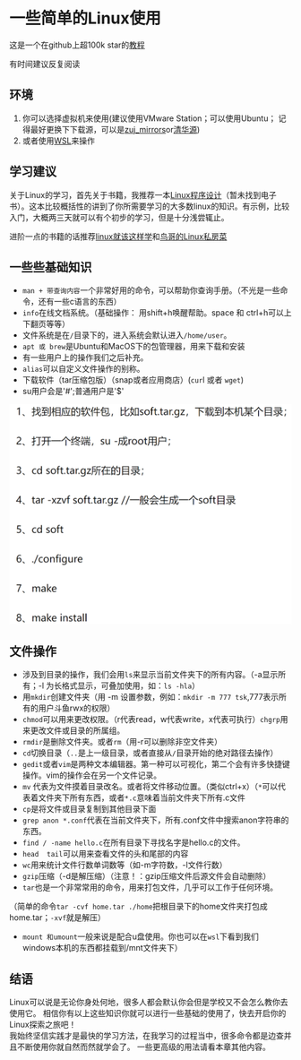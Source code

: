 # 一些简单的Linux使用
这是一个在github上超100k star的[教程](https://github.com/jlevy/the-art-of-command-line/blob/master/README-zh.md)

有时间建议反复阅读
## 环境

1. 你可以选择虚拟机来使用(建议使用VMware Station；可以使用Ubuntu； 记得最好更换下下载源，可以是[zuj_mirrors](https://mirrors.zju.edu.cn/)or[清华源](https://mirrors.tuna.tsinghua.edu.cn/))
2. 或者使用[WSL](https://learn.microsoft.com/en-us/windows/wsl/install)来操作

## 学习建议
关于Linux的学习，首先关于书籍，我推荐一本[Linux程序设计](https://item.jd.com/10077374760063.html)（暂未找到电子书）。这本比较概括性的讲到了你所需要学习的大多数linux的知识。有示例，比较入门，大概两三天就可以有个初步的学习，但是十分浅尝辄止。

进阶一点的书籍的话推荐[linux就该这样学](https://www.linuxprobe.com/docs/LinuxProbe.pdf)和[鸟哥的Linux私房菜](https://tiramisutes.github.io/images/PDF/vbird-linux-basic-4e.pdf)

## 一些些基础知识

* `man + 带查询内容`一个非常好用的命令，可以帮助你查询手册。（不光是一些命令，还有一些c语言的东西）
* `info`在线文档系统。（基础操作： 用shift+h唤醒帮助。space 和 ctrl+h可以上下翻页等等）
* 文件系统是在`/`目录下的，进入系统会默认进入`/home/user`。
* `apt 或 brew`是Ubuntu和MacOS下的包管理器，用来下载和安装
* 有一些用户上的操作我们之后补充。
* `alias`可以自定义文件操作的别称。
* 下载软件（tar压缩包版）（snap或者应用商店）(`cur`l 或者 `wget`)
* su用户会是'#';普通用户是'$'

![](graph\Snipaste_2023-07-04_09-02-43.png)

## 文件操作

* 涉及到目录的操作，我们会用`ls`来显示当前文件夹下的所有内容。（-a显示所有；-l 为长格式显示，可叠加使用，如：`ls -hla`）
* 用`mkdir`创建文件夹（用 -m 设置参数，例如：`mkdir -m 777 tsk`,777表示所有的用户斗鱼rwx的权限）
* `chmod`可以用来更改权限。（r代表read，w代表write，x代表可执行）`chgrp`用来更改文件或目录的所属组。
* `rmdir`是删除文件夹。或者`rm`（用-r可以删除非空文件夹）
* `cd`切换目录（`..`是上一级目录，或者直接从`/`目录开始的绝对路径去操作）
* `gedit`或者`vim`是两种文本编辑器。第一种可以可视化，第二个会有许多快捷键操作。vim的操作会在另一个文件记录。
* `mv` 代表为文件摸着目录改名。或者将文件移动位置。（类似ctrl+x）（`*`可以代表着文件夹下所有东西，或者`*.c`意味着当前文件夹下所有.c文件
* `cp`是将文件或目录复制到其他目录下面  
* `grep anon *.conf`代表在当前文件夹下，所有.conf文件中搜索anon字符串的东西。
* `find / -name hello.c`在所有目录下寻找名字是hello.c的文件。
* `head  tail`可以用来查看文件的头和尾部的内容
* `wc`用来统计文件行数单词数等（如-m字符数，-l文件行数）
* `gzip`压缩（-d是解压缩）（注意！：gzip压缩文件后源文件会自动删除）
* `tar`也是一个非常常用的命令，用来打包文件，几乎可以工作于任何环境。

（简单的命令`tar -cvf home.tar ./home`把根目录下的home文件夹打包成home.tar；`-xvf`就是解压）

* `mount 和umount`一般来说是配合u盘使用。你也可以在`wsl`下看到我们windows本机的东西都挂载到/mnt文件夹下）

  
## 结语
Linux可以说是无论你身处何地，很多人都会默认你会但是学校又不会怎么教你去使用它。
相信你有以上这些知识你就可以进行一些基础的使用了，快去开启你的Linux探索之旅吧！  
我始终坚信实践才是最快的学习方法，在我学习的过程当中，很多命令都是边查并且不断使用你就自然而然就学会了。
一些更高级的用法请看本章其他内容。
  

  

  